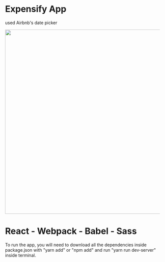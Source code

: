 # Expensify App
used Airbnb's date picker

<p align="center">
  <img src="https://user-images.githubusercontent.com/30694575/84903698-179eac80-b0b7-11ea-9faa-d5a2b4da7cba.PNG" 
      width="600" 
  >
</p>

# React - Webpack - Babel - Sass
To run the app, you will need to download all the dependencies inside package.json with "yarn add" or "npm add" and run "yarn run dev-server" inside terminal.

